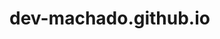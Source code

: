 # dev-machado.github.io
<html lang="pt-br">
<head>
  <title>Bom dia flor do dia</title>
  <style>
    * {
      margin: 0;
      padding: 0;
    }

    body {
      background-color: #fff;
    }

    .pop-up {
      position: fixed;
      top: 0;
      left: 0;
      width: 100%;
      height: 100%;
      background-color: rgba(0, 0, 0, 0.5);
      display: none;
      background-image: url("");
      background-repeat: no-repeat;
      background-position: center center;
      background-size: cover;
    }

    .pop-up .content {
      position: absolute;
      top: 50%;
      left: 50%;
      transform: translate(-50%, -50%);
      width: 400px;
      height: 200px;
      background-color: #fecfcc;
      border-radius: 10px;
      padding: 20px;
      text-align: center;
    }

    .pop-up .content h1 {
      font-size: 20px;
    }

    .pop-up .content p {
      font-size: 16px;
    }

    .pop-up .content button {
      position: absolute;
      bottom: 10px;
      right: 10px;
      background-color: #000;
      color: #fff;
      font-size: 16px;
      padding: 10px;
      border-radius: 5px;
      cursor: pointer;
    }
  </style>
</head>
<body>


  <div class="pop-up">
    <div class="content">
      <h1>Bom dia flor do dia ♥</h1>
      <button onclick="fechar()">Fechar</button>
	<img src="kuromi-getting-shy-pdlhnu9yza2zw3ml.gif" width="200"> 
    </div>
  </div>

  <script>
    function abrir() {
      document.querySelector(".pop-up").style.display = "block";
    }

    function fechar() {
      document.querySelector(".pop-up").style.display = "none";
    }

    window.addEventListener("load", abrir);
  </script>
</body>
</html>
